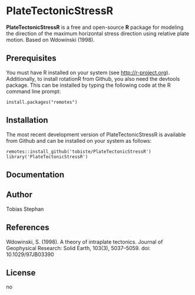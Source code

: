 # PlateTectonicStressR

**PlateTectonicStressR** is a free and open-source **R** package for modeling the direction of the maximum horizontal stress direction using relative plate motion.
Based on Wdowinski (1998).

## Prerequisites

You must have R installed on your system (see http://r-project.org). Additionally, to install rotationR from Github, you also need the devtools package. This can be installed by typing the following code at the R command line prompt:

```
install.packages("remotes")
```

## Installation

The most recent development version  of PlateTectonicStressR is available from Github and can be installed on your system as follows:

```
remotes::install_github('tobiste/PlateTectonicStressR')
library('PlateTectonicStressR')
```

## Documentation


## Author
Tobias Stephan

## References
Wdowinski, S. (1998). A theory of intraplate tectonics. Journal of Geophysical Research: Solid Earth, 103(3), 5037–5059. doi: 10.1029/97JB03390

## License
no
